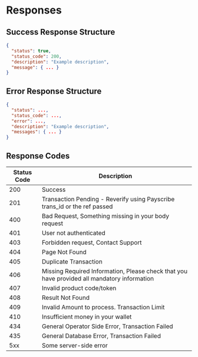 # Responses

## Success Response Structure

```json
{
  "status": true,
  "status_code": 200,
  "description": "Example description",
  "message": { ... }
}
```

## Error Response Structure

```json
{
  "status": ...,
  "status_code": ...,
  "error": ...,
  "description": "Example description",
  "messages": { ... }
}
```

## Response Codes

| Status Code | Description                                                                                 |
| ----------- | ------------------------------------------------------------------------------------------- |
| 200         | Success                                                                                     |
| 201         | Transaction Pending - Reverify using Payscribe trans_id or the ref passed                   |
| 400         | Bad Request, Something missing in your body request                                         |
| 401         | User not authenticated                                                                      |
| 403         | Forbidden request, Contact Support                                                          |
| 404         | Page Not Found                                                                              |
| 405         | Duplicate Transaction                                                                       |
| 406         | Missing Required Information, Please check that you have provided all mandatory information |
| 407         | Invalid product code/token                                                                  |
| 408         | Result Not Found                                                                            |
| 409         | Invalid Amount to process. Transaction Limit                                                |
| 410         | Insufficient money in your wallet                                                           |
| 434         | General Operator Side Error, Transaction Failed                                             |
| 435         | General Database Error, Transaction Failed                                                  |
| 5xx         | Some server-side error                                                                      |
